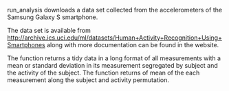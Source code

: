 run_analysis downloads a data set collected from the accelerometers of the 
Samsung Galaxy S smartphone. 

The data set is available from 
http://archive.ics.uci.edu/ml/datasets/Human+Activity+Recognition+Using+Smartphones
along with more documentation can be found in the website.

The function returns a tidy data in a long format of all measurements with a 
mean or standard deviation in its measurement segregated by subject and the
activity of the subject. The function returns of mean of the each measurement
along the subject and activity permutation. 
